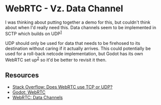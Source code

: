 # WebRTC - Vz. Data Channel
I was thinking about putting together a demo for this, but couldn't think about when I'd really need this. Data channels seem to be implemented in SCTP which builds on UDP<sup>[1](https://stackoverflow.com/questions/18897917/does-webrtc-use-tcp-or-udp)</sup>

UDP should only be used for data that needs to be firehosed to its destination without caring if it actually arrives. This could potentially be used for a roll-back netcode implementation, but Godot has its own WebRTC set up<sup>[2](https://docs.godotengine.org/en/stable/tutorials/networking/webrtc.html)</sup> so it'd be better to revisit it then.

## Resources
- [Stack Overflow: Does WebRTC use TCP or UDP?](https://stackoverflow.com/questions/18897917/does-webrtc-use-tcp-or-udp)
- [Godot: WebRTC](https://docs.godotengine.org/en/stable/tutorials/networking/webrtc.html)
- [WebRTC: Data Channels](https://webrtc.org/getting-started/data-channels)